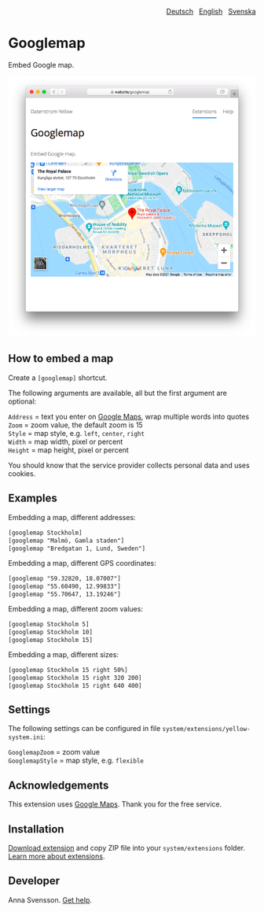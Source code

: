<p align="right"><a href="README-de.md">Deutsch</a> &nbsp; <a href="README.md">English</a> &nbsp; <a href="README-sv.md">Svenska</a></p>

# Googlemap 

Embed Google map.

<p align="center"><img src="googlemap-screenshot.png?raw=true" alt="Screenshot"></p>

## How to embed a map

Create a `[googlemap]` shortcut.

The following arguments are available, all but the first argument are optional:

`Address` = text you enter on [Google Maps](https://maps.google.com/), wrap multiple words into quotes  
`Zoom` = zoom value, the default zoom is 15  
`Style` = map style, e.g. `left`, `center`, `right`  
`Width` = map width, pixel or percent  
`Height` = map height, pixel or percent  

You should know that the service provider collects personal data and uses cookies.

## Examples

Embedding a map, different addresses:

    [googlemap Stockholm]
    [googlemap "Malmö, Gamla staden"]
    [googlemap "Bredgatan 1, Lund, Sweden"]

Embedding a map, different GPS coordinates:

    [googlemap "59.32820, 18.07007"]
    [googlemap "55.60490, 12.99833"]
    [googlemap "55.70647, 13.19246"]

Embedding a map, different zoom values:

    [googlemap Stockholm 5]
    [googlemap Stockholm 10]
    [googlemap Stockholm 15]

Embedding a map, different sizes:

    [googlemap Stockholm 15 right 50%]
    [googlemap Stockholm 15 right 320 200]
    [googlemap Stockholm 15 right 640 400]

## Settings

The following settings can be configured in file `system/extensions/yellow-system.ini`:

`GooglemapZoom` = zoom value  
`GooglemapStyle` = map style, e.g. `flexible`  

## Acknowledgements

This extension uses [Google Maps](https://maps.google.com/). Thank you for the free service.

## Installation

[Download extension](https://github.com/annaesvensson/yellow-googlemap/archive/main.zip) and copy ZIP file into your `system/extensions` folder. [Learn more about extensions](https://github.com/annaesvensson/yellow-update).

## Developer

Anna Svensson. [Get help](https://datenstrom.se/yellow/help/).
